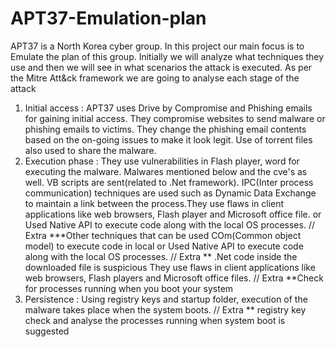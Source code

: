 # APT37-Emulation-plan
APT37 is a North Korea cyber group. In this project our main focus is to Emulate the plan of this group.
Initially we will analyze what techniques they use and then we will see in what scenarios the attack is executed.
As per the Mitre Att&ck framework we are going to analyse each stage of the attack
1. Initial access : APT37 uses Drive by Compromise  and Phishing emails for gaining initial access. They compromise websites to send malware or phishing emails to victims.
They change the phishing email contents based on the on-going issues to make it look legit. Use of torrent files also used to share the malware.
2. Execution phase : They use vulnerabilities in Flash player, word for executing the malware. Malwares mentioned below and the cve's as well.
VB scripts are sent(related to .Net framework). IPC(Inter process communication) techniques are used such as Dynamic Data Exchange to maintain a link between the process.They use flaws in client applications like web browsers, Flash player and Microsoft office file. 
 or Used Native API to execute code along with the local OS processes.
// Extra ***Other techniques that can be used  COm(Common object model) to execute code in local or Used Native API to execute code along with the local OS processes.
// Extra ** .Net code inside the downloaded file is suspicious
They use flaws in client applications like web browsers, Flash players and Microsoft office files. 
// Extra **Check for processes running when you boot your system
3. Persistence : Using registry keys and startup folder, execution of the malware takes place when the system boots. 
// Extra ** registry key check and analyse the processes running when system boot is suggested 
